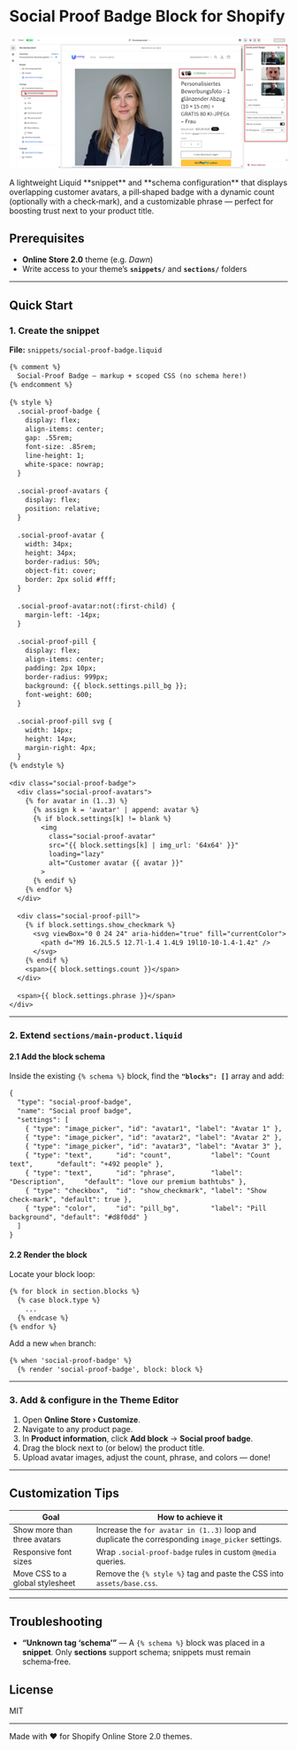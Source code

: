 # Social Proof Badge Block for Shopify
<p align="center">
  <img src="./banner.png" alt="Social Proof Badge demo" width="650" />
</p>
A lightweight Liquid **snippet** and **schema configuration** that displays overlapping customer avatars, a pill‑shaped badge with a dynamic count (optionally with a check‑mark), and a customizable phrase — perfect for boosting trust next to your product title.

## Prerequisites

* **Online Store 2.0** theme (e.g. *Dawn*)
* Write access to your theme’s **`snippets/`** and **`sections/`** folders

---

## Quick Start

### 1. Create the snippet

**File:** `snippets/social-proof-badge.liquid`

```liquid
{% comment %}
  Social‑Proof Badge – markup + scoped CSS (no schema here!)
{% endcomment %}

{% style %}
  .social-proof-badge {
    display: flex;
    align-items: center;
    gap: .55rem;
    font-size: .85rem;
    line-height: 1;
    white-space: nowrap;
  }

  .social-proof-avatars {
    display: flex;
    position: relative;
  }

  .social-proof-avatar {
    width: 34px;
    height: 34px;
    border-radius: 50%;
    object-fit: cover;
    border: 2px solid #fff;
  }

  .social-proof-avatar:not(:first-child) {
    margin-left: -14px;
  }

  .social-proof-pill {
    display: flex;
    align-items: center;
    padding: 2px 10px;
    border-radius: 999px;
    background: {{ block.settings.pill_bg }};
    font-weight: 600;
  }

  .social-proof-pill svg {
    width: 14px;
    height: 14px;
    margin-right: 4px;
  }
{% endstyle %}

<div class="social-proof-badge">
  <div class="social-proof-avatars">
    {% for avatar in (1..3) %}
      {% assign k = 'avatar' | append: avatar %}
      {% if block.settings[k] != blank %}
        <img
          class="social-proof-avatar"
          src="{{ block.settings[k] | img_url: '64x64' }}"
          loading="lazy"
          alt="Customer avatar {{ avatar }}"
        >
      {% endif %}
    {% endfor %}
  </div>

  <div class="social-proof-pill">
    {% if block.settings.show_checkmark %}
      <svg viewBox="0 0 24 24" aria-hidden="true" fill="currentColor">
        <path d="M9 16.2L5.5 12.7l-1.4 1.4L9 19l10-10-1.4-1.4z" />
      </svg>
    {% endif %}
    <span>{{ block.settings.count }}</span>
  </div>

  <span>{{ block.settings.phrase }}</span>
</div>
```

---

### 2. Extend `sections/main-product.liquid`

#### 2.1 Add the block schema

Inside the existing `{% schema %}` block, find the **`"blocks": []`** array and add:

```jsonc
{
  "type": "social-proof-badge",
  "name": "Social proof badge",
  "settings": [
    { "type": "image_picker", "id": "avatar1", "label": "Avatar 1" },
    { "type": "image_picker", "id": "avatar2", "label": "Avatar 2" },
    { "type": "image_picker", "id": "avatar3", "label": "Avatar 3" },
    { "type": "text",      "id": "count",          "label": "Count text",      "default": "+492 people" },
    { "type": "text",      "id": "phrase",         "label": "Description",     "default": "love our premium bathtubs" },
    { "type": "checkbox",  "id": "show_checkmark", "label": "Show check‑mark", "default": true },
    { "type": "color",     "id": "pill_bg",        "label": "Pill background", "default": "#d8f0dd" }
  ]
}
```

#### 2.2 Render the block

Locate your block loop:

```liquid
{% for block in section.blocks %}
  {% case block.type %}
    ...
  {% endcase %}
{% endfor %}
```

Add a new `when` branch:

```liquid
{% when 'social-proof-badge' %}
  {% render 'social-proof-badge', block: block %}
```

---

### 3. Add & configure in the Theme Editor

1. Open **Online Store › Customize**.
2. Navigate to any product page.
3. In **Product information**, click **Add block** → **Social proof badge**.
4. Drag the block next to (or below) the product title.
5. Upload avatar images, adjust the count, phrase, and colors — done!

---

## Customization Tips

| Goal | How to achieve it |
| ---- | ---------------- |
| Show more than three avatars | Increase the `for avatar in (1..3)` loop and duplicate the corresponding `image_picker` settings. |
| Responsive font sizes | Wrap `.social-proof-badge` rules in custom `@media` queries. |
| Move CSS to a global stylesheet | Remove the `{% style %}` tag and paste the CSS into `assets/base.css`. |

---

## Troubleshooting

* **“Unknown tag ‘schema’”** — A `{% schema %}` block was placed in a **snippet**. Only **sections** support schema; snippets must remain schema‑free.

## License

MIT

---

Made with ❤️ for Shopify Online Store 2.0 themes.
